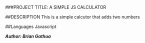 
###PROJECT TITLE: A SIMPLE JS CALCULATOR

##DESCRIPTION
This is a simple calcutor that adds two numbers


##Languages
Javascript

***Author: Brian Gathua***